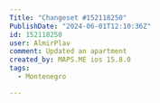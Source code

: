 ```yaml
---
Title: "Changeset #152118250"
PublishDate: "2024-06-01T12:10:36Z"
id: 152118250
user: AlmirPlav
comment: Updated an apartment
created_by: MAPS.ME ios 15.8.0
tags:
  - Montenegro

---
```

